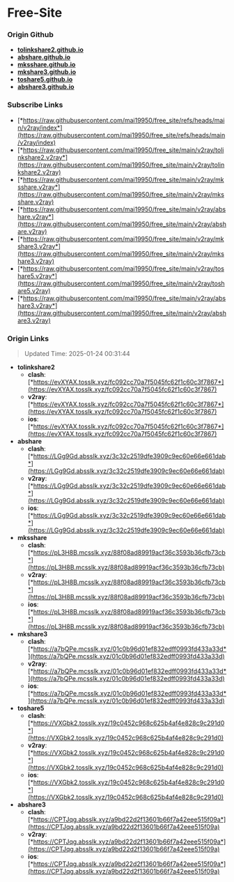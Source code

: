 # Free-Site

### Origin Github

- [**tolinkshare2.github.io**](https://github.com/tolinkshare2/tolinkshare2.github.io)
- [**abshare.github.io**](https://github.com/abshare/abshare.github.io)
- [**mksshare.github.io**](https://github.com/mksshare/mksshare.github.io)
- [**mkshare3.github.io**](https://github.com/mkshare3/mkshare3.github.io)
- [**toshare5.github.io**](https://github.com/toshare5/toshare5.github.io)
- [**abshare3.github.io**](https://github.com/abshare3/abshare3.github.io)

### Subscribe Links

- [*https://raw.githubusercontent.com/mai19950/free_site/refs/heads/main/v2ray/index*](https://raw.githubusercontent.com/mai19950/free_site/refs/heads/main/v2ray/index)
- [*https://raw.githubusercontent.com/mai19950/free_site/main/v2ray/tolinkshare2.v2ray*](https://raw.githubusercontent.com/mai19950/free_site/main/v2ray/tolinkshare2.v2ray)
- [*https://raw.githubusercontent.com/mai19950/free_site/main/v2ray/mksshare.v2ray*](https://raw.githubusercontent.com/mai19950/free_site/main/v2ray/mksshare.v2ray)
- [*https://raw.githubusercontent.com/mai19950/free_site/main/v2ray/abshare.v2ray*](https://raw.githubusercontent.com/mai19950/free_site/main/v2ray/abshare.v2ray)
- [*https://raw.githubusercontent.com/mai19950/free_site/main/v2ray/mkshare3.v2ray*](https://raw.githubusercontent.com/mai19950/free_site/main/v2ray/mkshare3.v2ray)
- [*https://raw.githubusercontent.com/mai19950/free_site/main/v2ray/toshare5.v2ray*](https://raw.githubusercontent.com/mai19950/free_site/main/v2ray/toshare5.v2ray)
- [*https://raw.githubusercontent.com/mai19950/free_site/main/v2ray/abshare3.v2ray*](https://raw.githubusercontent.com/mai19950/free_site/main/v2ray/abshare3.v2ray)

### Origin Links

> Updated Time: 2025-01-24 00:31:44

- **tolinkshare2**
  - **clash**: [*https://evXYAX.tosslk.xyz/fc092cc70a7f5045fc62f1c60c3f7867*](https://evXYAX.tosslk.xyz/fc092cc70a7f5045fc62f1c60c3f7867)
  - **v2ray**: [*https://evXYAX.tosslk.xyz/fc092cc70a7f5045fc62f1c60c3f7867*](https://evXYAX.tosslk.xyz/fc092cc70a7f5045fc62f1c60c3f7867)
  - **ios**: [*https://evXYAX.tosslk.xyz/fc092cc70a7f5045fc62f1c60c3f7867*](https://evXYAX.tosslk.xyz/fc092cc70a7f5045fc62f1c60c3f7867)
- **abshare**
  - **clash**: [*https://LGg9Gd.absslk.xyz/3c32c2519dfe3909c9ec60e66e661dab*](https://LGg9Gd.absslk.xyz/3c32c2519dfe3909c9ec60e66e661dab)
  - **v2ray**: [*https://LGg9Gd.absslk.xyz/3c32c2519dfe3909c9ec60e66e661dab*](https://LGg9Gd.absslk.xyz/3c32c2519dfe3909c9ec60e66e661dab)
  - **ios**: [*https://LGg9Gd.absslk.xyz/3c32c2519dfe3909c9ec60e66e661dab*](https://LGg9Gd.absslk.xyz/3c32c2519dfe3909c9ec60e66e661dab)
- **mksshare**
  - **clash**: [*https://pL3H8B.mcsslk.xyz/88f08ad89919acf36c3593b36cfb73cb*](https://pL3H8B.mcsslk.xyz/88f08ad89919acf36c3593b36cfb73cb)
  - **v2ray**: [*https://pL3H8B.mcsslk.xyz/88f08ad89919acf36c3593b36cfb73cb*](https://pL3H8B.mcsslk.xyz/88f08ad89919acf36c3593b36cfb73cb)
  - **ios**: [*https://pL3H8B.mcsslk.xyz/88f08ad89919acf36c3593b36cfb73cb*](https://pL3H8B.mcsslk.xyz/88f08ad89919acf36c3593b36cfb73cb)
- **mkshare3**
  - **clash**: [*https://a7bQPe.mcsslk.xyz/01c0b96d01ef832edff0993fd433a33d*](https://a7bQPe.mcsslk.xyz/01c0b96d01ef832edff0993fd433a33d)
  - **v2ray**: [*https://a7bQPe.mcsslk.xyz/01c0b96d01ef832edff0993fd433a33d*](https://a7bQPe.mcsslk.xyz/01c0b96d01ef832edff0993fd433a33d)
  - **ios**: [*https://a7bQPe.mcsslk.xyz/01c0b96d01ef832edff0993fd433a33d*](https://a7bQPe.mcsslk.xyz/01c0b96d01ef832edff0993fd433a33d)
- **toshare5**
  - **clash**: [*https://VXGbk2.tosslk.xyz/19c0452c968c625b4af4e828c9c291d0*](https://VXGbk2.tosslk.xyz/19c0452c968c625b4af4e828c9c291d0)
  - **v2ray**: [*https://VXGbk2.tosslk.xyz/19c0452c968c625b4af4e828c9c291d0*](https://VXGbk2.tosslk.xyz/19c0452c968c625b4af4e828c9c291d0)
  - **ios**: [*https://VXGbk2.tosslk.xyz/19c0452c968c625b4af4e828c9c291d0*](https://VXGbk2.tosslk.xyz/19c0452c968c625b4af4e828c9c291d0)
- **abshare3**
  - **clash**: [*https://CPTJqg.absslk.xyz/a9bd22d2f13601b66f7a42eee515f09a*](https://CPTJqg.absslk.xyz/a9bd22d2f13601b66f7a42eee515f09a)
  - **v2ray**: [*https://CPTJqg.absslk.xyz/a9bd22d2f13601b66f7a42eee515f09a*](https://CPTJqg.absslk.xyz/a9bd22d2f13601b66f7a42eee515f09a)
  - **ios**: [*https://CPTJqg.absslk.xyz/a9bd22d2f13601b66f7a42eee515f09a*](https://CPTJqg.absslk.xyz/a9bd22d2f13601b66f7a42eee515f09a)
